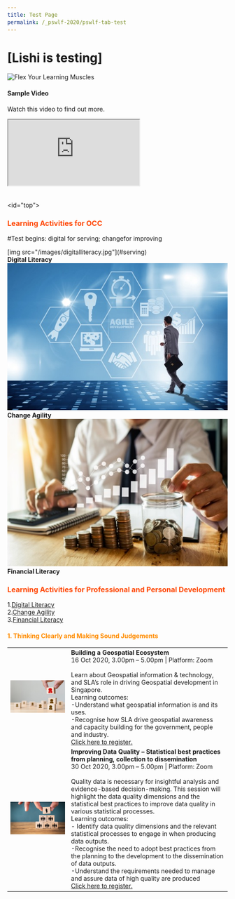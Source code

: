 ```yaml
---
title: Test Page
permalink: /_pswlf-2020/pswlf-tab-test
---
```

# [Lishi is testing]
![Flex Your Learning Muscles](/images/pswlflearningmuscles.png "Virtual Gym")

#### Sample Video

Watch this video to find out more.

<div class="resp-container">
	<iframe class="resp-iframe" src="https://vimeo.com/manage/441217698/general" gesture="media" allow="encrypted-media" allowfullscreen></iframe>
</div>
<br >

<id="top">
### <font color="orangered"><b>Learning Activities for OCC</b></font>

#Test begins: digital for serving; changefor improving
<div class="row">
    <div class="col is-1">
    </div>
    <div class="col is-3">
	     <figure style="margin:0;">
	     [img src="/images/digitalliteracy.jpg"](#serving)
		     <figcaption><b>Digital Literacy</b></figcaption>
		</figure>
    </div>
    <div class="col is-3">
	    <figure style="margin:0;">
	     <a href="#serving"><img src="/images/changeagility.jpg"></a> <figcaption><b>Change Agility</b></figcaption>
		</figure>
    </div>
    <div class="col is-3">
	    <figure style="margin:0;">
	     <img src="/images/financialliteracy.jpg">			    <figcaption><b>Financial Literacy</b></figcaption>
		</figure>
    </div>
    <div class="col is-2">
    </div>
</div>



### <font color="orangered"><b>Learning Activities for Professional and Personal Development</b></font>
1.[Digital Literacy](#digital)<br>
2.[Change Agility](#change)<br>
3.[Financial Literacy](#financial)<br>


#### <font color="darkorange"><b>1. Thinking Clearly and Making Sound Judgements</b></font><a name="thinking"></a>
<table>
<tr>
    <td>
     <img src="/images/Engage1.jpg">
    </td>
    <td>
      <b>Building a Geospatial Ecosystem</b>
      <br>16 Oct 2020, 3.00pm – 5.00pm | Platform: Zoom
      <br>       
      <br>Learn about Geospatial information & technology, and SLA’s role in driving Geospatial development in Singapore. 
      <br>Learning outcomes:
      <br>-Understand what geospatial information is and its uses.
      <br>-Recognise how SLA drive geospatial awareness and capacity building for the government, people and industry.
      <br>
      <a href="http://www.csc.gov.sg">Click here to register.</a> 
    </td>
</tr>
<tr>
    <td>
     <img src="/images/Engage2.jpeg">
    </td>
    <td>
      <b>Improving Data Quality – Statistical best practices from planning, collection to dissemination</b>
      <br>30 Oct 2020, 3.00pm – 5.00pm | Platform: Zoom
      <br>       
      <br>Quality data is necessary for insightful analysis and evidence-based decision-making. This session will highlight the data quality dimensions and the statistical best practices to improve data quality in various statistical processes.
      <br>Learning outcomes:
      <br>- Identify data quality dimensions and the relevant statistical processes to engage in when producing data outputs.
    <br>-Recognise the need to  adopt best practices from the planning to the development to the dissemination of data outputs.
    <br>-Understand the requirements needed to manage and assure data of high quality are produced 
      <br>
      <a href="http://www.csc.gov.sg">Click here to register.</a>   
    </td>
</tr> 
</table>
